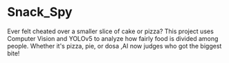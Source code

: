 # Snack_Spy
Ever felt cheated over a smaller slice of cake or pizza? This project uses Computer Vision and YOLOv5 to analyze how fairly food is divided among people. Whether it's pizza, pie, or dosa ,AI now judges who got the biggest bite!
